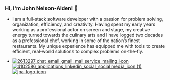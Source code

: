 ### Hi, I'm John Nelson-Alden! 👋

- I am a full-stack software developer with a passion for problem solving, organization, efficiency, and creativity. Having spent my early years working as a professional actor on screen and stage, my creative energy turned towards the culinary arts and I have logged two decades as a professional chef, working in some of the nation’s finest restaurants. My unique experience has equipped me with tools to create efficient, real-world solutions to complex problems on-the-fly.


- <a href="mailto:johnnelsonalden@gmail.com">![2613297_chat_email_gmail_mail service_mailing_icon](https://user-images.githubusercontent.com/75339192/131193768-3f037372-2717-4278-b6dd-8e3b60eb097c.png)</a> &nbsp;&nbsp;&nbsp;&nbsp; [![4102586_applications_linkedin_social_social media_icon (1)](https://user-images.githubusercontent.com/75339192/131193209-7240e93c-e283-48df-b5fe-c6ac2355e177.png)](https://www.linkedin.com/in/john-nelson-alden/) &nbsp;&nbsp;&nbsp;&nbsp; [![jna-logo-icon](https://user-images.githubusercontent.com/75339192/131195518-c768ec9c-2a73-428b-b117-692c31953488.png)](https://jna-developer.netlify.app/)






